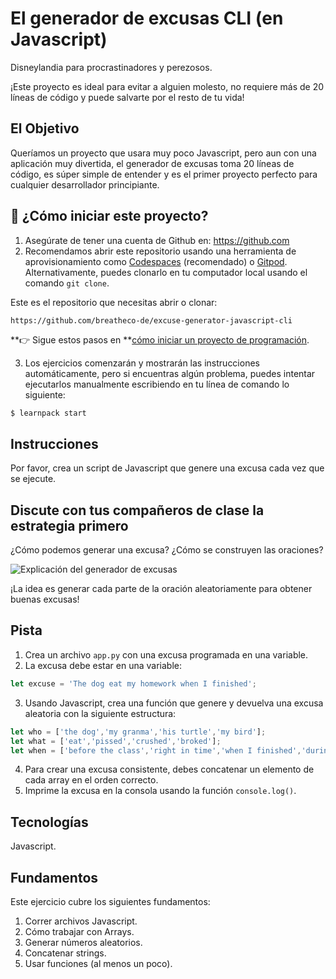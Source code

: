 <!--hide-->
# El generador de excusas CLI (en Javascript) 
<!--endhide-->

Disneylandia para procrastinadores y perezosos.

¡Este proyecto es ideal para evitar a alguien molesto, no requiere más de 20 líneas de código y puede salvarte por el resto de tu vida!

## El Objetivo

Queríamos un proyecto que usara muy poco Javascript, pero aun con una aplicación muy divertida, el generador de excusas toma 20 líneas de código, es súper simple de entender y es el primer proyecto perfecto para cualquier desarrollador principiante.

<onlyfor saas="false" withBanner="false">

## 🌱  ¿Cómo iniciar este proyecto?

1. Asegúrate de tener una cuenta de Github en: https://github.com
2. Recomendamos abrir este repositorio usando una herramienta de aprovisionamiento como [Codespaces](https://4geeks.com/es/lesson/tutorial-de-github-codespaces) (recomendado) o [Gitpod](https://4geeks.com/es/lesson/como-utilizar-gitpod). Alternativamente, puedes clonarlo en tu computador local usando el comando `git clone`.

Este es el repositorio que necesitas abrir o clonar:

```
https://github.com/breatheco-de/excuse-generator-javascript-cli
```

**👉 Sigue estos pasos en **[cómo iniciar un proyecto de programación](https://4geeks.com/es/lesson/como-comenzar-un-proyecto-de-codificacion).

3. Los ejercicios comenzarán y mostrarán las instrucciones automáticamente, pero si encuentras algún problema, puedes intentar ejecutarlos manualmente escribiendo en tu línea de comando lo siguiente:

```bash
$ learnpack start
```

</onlyfor>

## Instrucciones
 
Por favor, crea un script de Javascript que genere una excusa cada vez que se ejecute.

## Discute con tus compañeros de clase la estrategia primero

¿Cómo podemos generar una excusa? ¿Cómo se construyen las oraciones?

![Explicación del generador de excusas](https://github.com/breatheco-de/tutorial-project-excuse-generator-javascript/blob/master/explanation.gif?raw=true)

¡La idea es generar cada parte de la oración aleatoriamente para obtener buenas excusas!

## Pista

1. Crea un archivo `app.py` con una excusa programada en una variable.
2. La excusa debe estar en una variable:
```js
let excuse = 'The dog eat my homework when I finished';
```
3. Usando Javascript, crea una función que genere y devuelva una excusa aleatoria con la siguiente estructura:
```js
let who = ['the dog','my granma','his turtle','my bird'];
let what = ['eat','pissed','crushed','broked'];
let when = ['before the class','right in time','when I finished','during my lunch','while I was praying'];
```
4. Para crear una excusa consistente, debes concatenar un elemento de cada array en el orden correcto.
5. Imprime la excusa en la consola usando la función `console.log()`.

## Tecnologías

Javascript.

## Fundamentos

Este ejercicio cubre los siguientes fundamentos:

1. Correr archivos Javascript.
2. Cómo trabajar con Arrays.
3. Generar números aleatorios.
4. Concatenar strings.
5. Usar funciones (al menos un poco).
